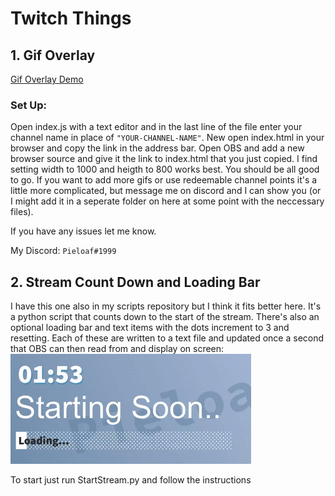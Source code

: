 # Twitch Things

## 1. Gif Overlay

[Gif Overlay Demo](http://www.youtube.com/watch?v=EJ7VcSZDZTY)

### Set Up:

Open index.js with a text editor and in the last line of the file enter your channel name in place of `"YOUR-CHANNEL-NAME"`. New open index.html in your browser and copy the link in the address bar. Open OBS and add a new browser source and give it the link to index.html that you just copied. I find setting width to 1000 and heigth to 800 works best. You should be all good to go. If you want to add more gifs or use redeemable channel points it's a little more complicated, but message me on discord and I can show you (or I might add it in a seperate folder on here at some point with the neccessary files).

If you have any issues let me know.

My Discord: `Pieloaf#1999`

## 2. Stream Count Down and Loading Bar

I have this one also in my scripts repository but I think it fits better here. It's a python script that counts down to the start of the stream. There's also an optional loading bar and text items with the dots increment to 3 and resetting. Each of these are written to a text file and updated once a second that OBS can then read from and display on screen:
![](imgs/countdown.gif)

To start just run StartStream.py and follow the instructions
